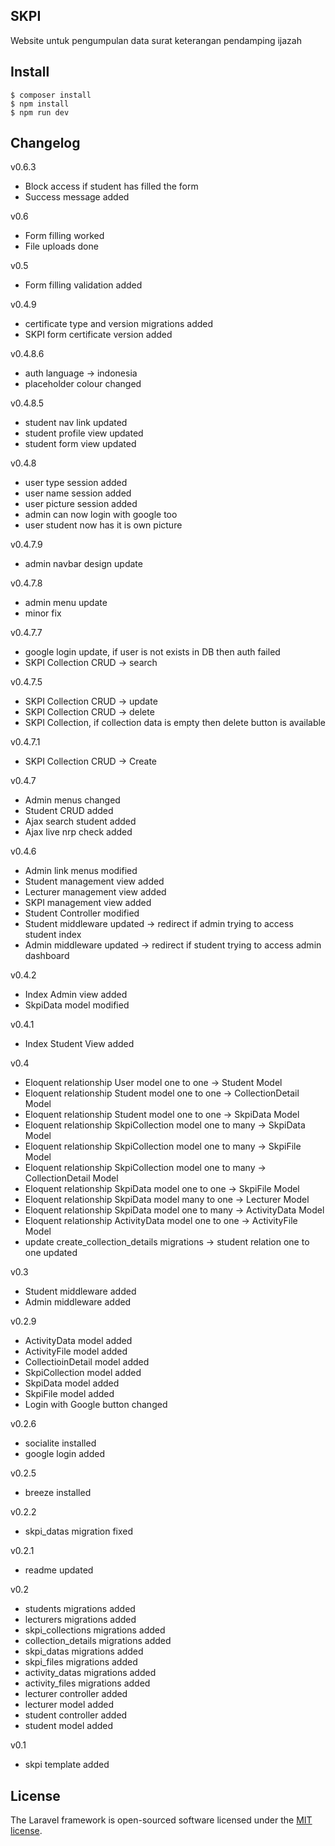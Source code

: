 ## SKPI
Website untuk pengumpulan data surat keterangan pendamping ijazah

## Install
```
$ composer install
$ npm install
$ npm run dev
```

## Changelog
v0.6.3
- Block access if student has filled the form
- Success message added

v0.6
- Form filling worked
- File uploads done

v0.5
- Form filling validation added

v0.4.9
- certificate type and version migrations added
- SKPI form certificate version added

v0.4.8.6
- auth language -> indonesia
- placeholder colour changed

v0.4.8.5
- student nav link updated
- student profile view updated
- student form view updated

v0.4.8
- user type session added
- user name session added
- user picture session added
- admin can now login with google too
- user student now has it is own picture

v0.4.7.9
- admin navbar design update

v0.4.7.8
- admin menu update
- minor fix

v0.4.7.7
- google login update, if user is not exists in DB then auth failed
- SKPI Collection CRUD -> search

v0.4.7.5
- SKPI Collection CRUD -> update
- SKPI Collection CRUD -> delete
- SKPI Collection, if collection data is empty then delete button is available

v0.4.7.1
- SKPI Collection CRUD -> Create

v0.4.7
- Admin menus changed
- Student CRUD added
- Ajax search student added
- Ajax live nrp check added

v0.4.6
- Admin link menus modified
- Student management view added
- Lecturer management view added
- SKPI management view added
- Student Controller modified
- Student middleware updated -> redirect if admin trying to access student index
- Admin middleware updated -> redirect if student trying to access admin dashboard

v0.4.2
- Index Admin view added
- SkpiData model modified

v0.4.1
- Index Student View added

v0.4 
- Eloquent relationship User model one to one -> Student Model
- Eloquent relationship Student model one to one -> CollectionDetail Model
- Eloquent relationship Student model one to one -> SkpiData Model
- Eloquent relationship SkpiCollection model one to many -> SkpiData Model
- Eloquent relationship SkpiCollection model one to many -> SkpiFile Model
- Eloquent relationship SkpiCollection model one to many -> CollectionDetail Model
- Eloquent relationship SkpiData model one to one -> SkpiFile Model
- Eloquent relationship SkpiData model many to one -> Lecturer Model
- Eloquent relationship SkpiData model one to many -> ActivityData Model
- Eloquent relationship ActivityData model one to one -> ActivityFile Model
- update create_collection_details migrations -> student relation one to one updated

v0.3
- Student middleware added
- Admin middleware added

v0.2.9
- ActivityData model added
- ActivityFile model added
- CollectioinDetail model added
- SkpiCollection model added
- SkpiData model added
- SkpiFile model added
- Login with Google button changed 

v0.2.6
- socialite installed
- google login added

v0.2.5
- breeze installed

v0.2.2
- skpi_datas migration fixed 

v0.2.1
- readme updated

v0.2
- students migrations added
- lecturers migrations added
- skpi_collections migrations added
- collection_details migrations added
- skpi_datas migrations added
- skpi_files migrations added
- activity_datas migrations added
- activity_files migrations added
- lecturer controller added
- lecturer model added
- student controller added
- student model added

v0.1
- skpi template added


## License

The Laravel framework is open-sourced software licensed under the [MIT license](https://opensource.org/licenses/MIT).

